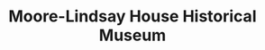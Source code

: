 ---
layout: repo
title: "Moore-Lindsay House Historical Museum"
id: 24508
permalink: repos/24508/
---